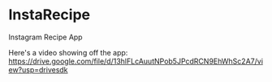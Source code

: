 # InstaRecipe
Instagram Recipe App

Here's a video showing off the app:
https://drive.google.com/file/d/13hlFLcAuutNPob5JPcdRCN9EhWhSc2A7/view?usp=drivesdk
